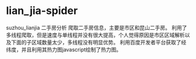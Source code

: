 # lian_jia-spider
suzhou_lianjia 二手房分析
爬取二手房信息，主要是市区和昆山二手房。
利用了多线程爬取，但是速度与单线程并没有很大提高，个人觉得原因是市区区域解析以及下面的子区域数量太少，多线程没有明显优势。
利用百度开发者平台获取了经纬度，并且利用其热力图javascript绘制了热力图。
